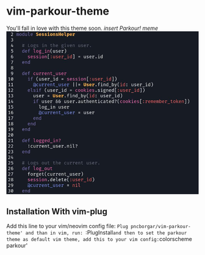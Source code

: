 # vim-parkour-theme
 You'll fall in love with this theme soon. *insert Parkour! meme*
![parkour theme](parkour-theme.jpg)
## Installation With vim-plug 
Add this line to your vim/neovim config file:
`Plug pncborgar/vim-parkour-theme'
and than in vim, run:
`:PlugInstall`
and then to set the parkour theme as default vim theme, add this to your vim config:
`colorscheme parkour'
